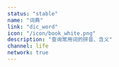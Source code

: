 ```yaml
---
status: "stable"
name: "词典"
link: "dic_word"
icon: "/icon/book_white.png"
description: "查询常用词的拼音、含义"
channel: life
network: true
---
```


